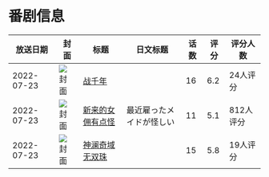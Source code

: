 # 番剧信息

|放送日期|封面|标题|日文标题|话数|评分|评分人数|
|---|---|---|---|---|---|---|
|2022-07-23|![封面](https://lain.bgm.tv/pic/cover/c/1d/66/358752_0490J.jpg)|[战千年](https://bangumi.tv/subject/358752)||16|6.2|24人评分|
|2022-07-23|![封面](https://lain.bgm.tv/pic/cover/c/25/2f/382852_zIy88.jpg)|[新来的女佣有点怪](https://bangumi.tv/subject/382852)|最近雇ったメイドが怪しい|11|5.1|812人评分|
|2022-07-23|![封面](https://lain.bgm.tv/pic/cover/c/92/f0/391849_9k8SX.jpg)|[神澜奇域无双珠](https://bangumi.tv/subject/391849)||15|5.8|19人评分|
